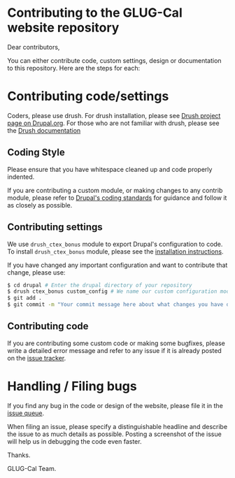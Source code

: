 # Contributing to the GLUG-Cal website repository

Dear contributors,

You can either contribute code, custom settings, design or
documentation to this repository. Here are the steps for each:

# Contributing code/settings

Coders, please use drush. For drush installation, please see
[Drush project page on Drupal.org](http://drupal.org/project/drush). For
those who are not familiar with drush, please see the
[Drush documentation](http://drush.io)

## Coding Style

Please ensure that you have whitespace cleaned up and code properly
indented.

If you are contributing a custom module, or making changes to any
contrib module, please refer to
[Drupal's coding standards](http://drupal.org/coding-standards) for
guidance and follow it as closely as possible.

## Contributing settings

We use `drush_ctex_bonus` module to export Drupal's configuration to
code. To install `drush_ctex_bonus` module, please see the
[installation instructions](http://drupal.org/project/drush_ctex_bonus).

If you have changed any important configuration and want to contribute that change, please use:

```sh
$ cd drupal # Enter the drupal directory of your repository
$ drush ctex_bonus custom_config # We name our custom configuration module as "custom_config"
$ git add .
$ git commit -m "Your commit message here about what changes you have done"
```

## Contributing code

If you are contributing some custom code or making some bugfixes,
please write a detailed error message and refer to any issue if it is
already posted on the
[issue tracker](https://github.com/kaustavdm/glugcal/issues).

# Handling / Filing bugs

If you find any bug in the code or design of the website, please file
it in the [issue queue](https://github.com/kaustavdm/glugcal/issues).

When filing an issue, please specify a distinguishable headline and
describe the issue to as much details as possible. Posting a
screenshot of the issue will help us in debugging the code even
faster.

Thanks.

GLUG-Cal Team.
